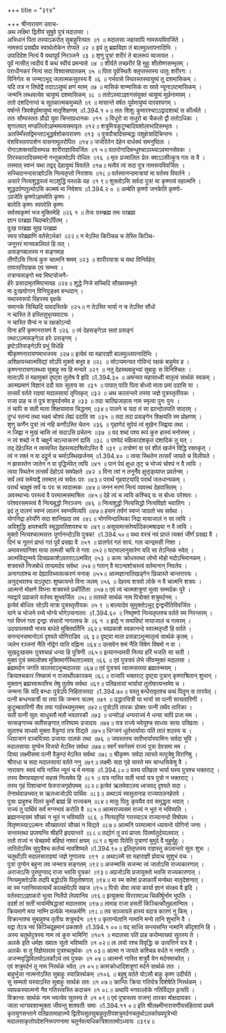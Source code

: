 +++
title = "३९४"

+++
श्रीनारायण उवाच-  
अथ लक्ष्मि! द्वितीयं सुषुवे पुत्रं मदालसा ।  
अभिधानं पिता तस्याऽकरोत् सुबाहुरित्यतः ॥१ ॥
मदालसा जहासापि नामरूपविवर्जिते ।  
नामरूपं प्रसह्यैव स्वार्थलोकेन रोप्यते ॥२ ॥
इयं तु ब्रह्मविज्ञा तं बालमुल्लापनादिभिः ।  
उपादिदेश नित्यं वै यथापूर्वं निरञ्जने ॥३ ॥
शृणु पुत्र! शरीरं ते बालरूपं व्यजायत ।  
पूर्वं नासीत् त्वदीयं वै कथं स्वीयं प्रमन्यसे ॥४ ॥
शीर्यते तच्छरीरं हि मुहुः शीतोष्णसम्भृतम् ।  
पराधीनकरं नित्यं सदा विश्वासघातकम् ॥५ ॥
पिता पूर्वस्थितैः क्लृप्तस्तस्य धातुः शरीरगः ।  
विनिर्गतः स जन्माऽभूद् जलात्मकसुतस्य वै ॥६ ॥
गर्भवासे स्यितस्तस्यायुष्यं तु दशमासिकम् ।  
यदि तत्र न तिष्ठेद्वै तदाऽऽयुष्यं क्षणं मतम् ॥७ ॥
मासिकं षाण्मासिकं वा स्रावे न्यूनाऽष्टमासिकम् ।  
जन्मनि लब्धवत्येव चायुष्यं दशमासिकम् ॥८ ॥
ततोऽस्याऽज्ञानसंयुक्तं चायुष्यं मूर्छनामयम् ।  
ततो दशदिनान्तं च सूतकात्मकमुच्यते ॥९ ॥
मासान्ते वर्षतः पूर्वमायुष्यं पारवश्यगम् ।  
वर्षान्ते त्रिवर्षपूर्वमायुष्यं मातृशिक्षणम् ॥1.394.१ ०॥
ततः शिशुः कुमारश्चाऽऽद्वादशाब्दं स कीर्त्यते ।  
ततः सौम्यस्ततः प्रौढो युवा चिन्ताप्रधानकः ॥११ ॥
विधुरो वा सधुरो बा चैकलो द्वौ ततोऽधिकः ।  
शृगालवत् मण्डलितोऽहम्ममत्वसमावृतः ॥१२॥
शत्रुमित्रकुटुम्बादियशोलाभादिसम्भृतः ।  
अतस्मिँस्तद्विमन्ताऽभूद्धर्षशोकपरायणः ॥१३ ॥
पुत्रपौत्रादिसम्बद्धः पशुक्षेत्रादिचिन्तनः ।  
वंशविस्तारपाशेन वासनामूलरोपितः ॥१४॥
जर्जरितेन देहेन वार्धक्यं समनुष्ठितः ।  
रोगाऽशक्त्यादिसम्पन्नः शारीराज्ञाविवर्जितः ॥१ ५॥
वातरोगादिबन्धुश्चाऽपथ्याऽवमानसेवकः ।  
तिरस्कारादिसम्मानो गन्तुकामोऽपि रोधितः ॥१६ ॥
मृतः प्रज्वालितः प्रेतः क्वाऽऽसीत्कुत्र गतः स वै ।  
तस्मात् स्वप्नं यथा तद्वद् देहायुष्यं विवर्तते ॥१७॥
मत्वैवं त्वं सदा पुत्र नामरूपविवर्जितः ।  
सच्चिदानन्दसञ्ज्ञोऽसि नित्यतृप्तो निराशयः ॥१८॥
वर्तस्वानन्दमात्रायां मा वर्तस्व विवर्तने ।  
असारे नित्यशुद्धस्त्वं माऽशुद्धिं मस्तके वह ॥१ ९॥
शुक्लोऽसि सर्वदा पुत्र! मा कृष्णत्वं वहात्मनि ।  
शुद्धदर्पणतुल्योऽसि कल्मषं मा निवेशय ॥1.394.२ ० ॥
अम्बेति कृष्णो जनकेति कृष्णो-  
ऽग्रजेति कृष्णोऽहममेति कृष्णः ।  
बालेति कृष्णः स्वपरेति कृष्णः  
सर्वस्वकृष्णं भज मुक्तिमेहि ॥२६ १ ॥
तेजः परम्ब्रह्म तमः परब्रह्म  
ज्ञान परब्रह्म चिदम्बरेऽर्पितम् ।  
दुःख परब्रह्म सुख परब्रह्म  
स्वय परेब्रह्मणि वर्तसेऽर्भक! ॥२२॥
न मेऽस्ति किञ्चिन्न च तेस्ति किञ्चि-  
जनूत्तरं मानवकल्पितं हि तत् ।  
असङ्गबालस्य न सङ्गमाह  
तीर्णोऽसि नित्यं कुरु चात्मनि श्रमम् ॥२३ ॥
शारीरयात्रा च यथा विनिर्वहेत्  
तावत्परिग्राहक एव सम्भव ।  
तत्राप्यसङ्गो भव मिष्टयोजनै-  
र्हरेः प्रसादामृतमिष्टमावह ॥२४॥
शुद्धे निजे सच्चिदि सौख्यसम्भृते  
मा दुःखयोगान् विनियुङ्क्ष्व बन्धदान् ।  
यथास्वरूपो विहरस्व वृक्षके  
समानके त्रिच्छिदि यावदस्तिके ॥२५॥
न तेऽस्ति भार्या न च तेऽस्ति सौधो  
न चास्ति ते हस्तिसुभृत्यवाट्यः ।  
न चास्ति सैन्यं न च रक्षकोऽन्यो  
विना हरिं कृष्णनरायणं वै ॥२६ ॥
त्वं देहसङ्गेऽव सतां प्रसङ्गं  
तथाऽऽत्मसङ्गेऽव हरेः प्रसङ्गम् ।  
इष्टेऽतिसङ्गेऽपि प्रभुं विधेहि  
श्रीकृष्णनारायणमाभजस्व ॥२७॥
इत्येवं सा महाराज्ञी बालमुल्लापनादिभिः ।  
अशिक्षयच्चात्मविद्यां सोऽपि मुक्तो बभूव ह ॥२८ ॥
सोऽप्यमन्यत गोविन्दं रक्षकं बाहुमेव ह ।  
कृष्णनारायणलब्ध्या सुबाहु स्व हि मन्यते ॥२९ ॥
नतु देहस्थबाहुभ्यां सुबाहुः स विनिश्चितः ।  
माताऽपि तं महामुक्तं दृष्ट्वा तुतोष वै हृदि ॥1.394.३० ॥
अमन्यत महासाध्वी मातृत्वं सार्थकं स्वकम् ।  
आत्मप्रमाणं विज्ञानं ददौ यतः सुताय सा ॥३१ ॥
पापात् पाति पिता बोध्यो माता प्रमां ददासि या ।  
तत्सर्वं वर्तते राज्ञ्यां मदालसायां तृप्तिकृत् ॥३२ ॥
अथ कालान्तरे तस्या जज्ञे पुत्रस्तृतीयकः ।  
राजा प्राह च तं पुत्रं शत्रुमर्दनमेव ह ॥३३ ॥
तदा चातिप्रजाहास नाम स्मृत्वा पुनः पुनः ।  
तं चापि स सती माता शिक्षयामास चिद्धनम् ॥३४॥
पालने च यदा तं सा ह्यान्दोलयति सादरम् ।  
दुग्धं स्तन्यं तथा भक्ष्यं चोश्यं लेह्यं ददाति सा ॥३५ ॥
तदा तदा प्रसङ्गेन शिक्षयति स्म प्रोक्षणम् ।  
शृणु कर्णेन पुत्र! त्वं नहि कर्णोऽस्ति चेतनः ॥३६ ॥
गृहाणेदं सुपेयं त्वं मुखेन जिह्वया तथा ।  
न जिह्वा न मुखं चासि त्वं सदाऽसि प्रचेतनः ॥३७ ॥
वद शब्दं पश्य रूपं कुरु हास्यं मनोरमम् ।  
न त्वं शब्दो न वै चक्षुर्न चाऽन्तःकरणं ह्यसि ॥३८ ॥
पश्येदं मक्षिकादंशकृतं दंशादिकं तु यत् ।  
तद् देहेऽस्ति न त्वय्यस्ति देहस्त्यदाश्रितोऽस्ति वै ॥३९ ॥
तत्रोष्णं वा परं शीतं खर्जनं विद्धि रक्तकृत् ।  
त्वं न रक्तं न वा दद्रुर्न च चर्माऽस्थिखर्जनम् ॥1.394.४० ॥
त्वया स्थितेन तत्सर्वं जायते च विलीयते ।  
न ह्रासस्तेन जातेन न वा वृद्धिर्भवेत् त्वयि ॥४१ ॥
पानं पेयं क्षुधा तृट् च भोज्यं चोश्यं न वै त्वयि ।  
त्वया स्थितेन तत्सर्वं देहोऽयं समपेक्षते ॥४२ ॥
विना त्वां न तनूर्नैव क्षुत्तृड्व्याप्त प्रवर्तनम् ।  
सर्वं लयं समेयाद्वै तस्मात् त्वं सर्वतः परः ॥४३॥
परार्थं गृहवाट्यादि परार्थं जलधान्यकम् ।  
परार्थं चाक्षुषं सर्वं यः परः स त्वदात्मकः ॥४४॥
जननं मरणं नित्यं व्यवस्थं देहवासितम् ।  
अवस्थाभ्यः परस्त्वं वै परमात्मसमाश्रितः ॥४५॥
देहे त्वं च त्वयि कश्चिद् यः स बोध्यः परेश्वरः ।  
परेश्वरसमस्त्वं वै नित्यबुद्धो निरञ्जनः ॥४६ ॥
नित्यशुद्धो नित्यसिद्धो नित्यविज्ञो भवातिगः ।  
इदं तु पालनं स्वप्नं लालनं स्वप्नमित्यपि ॥४७॥
हसनं तर्पणं स्वप्नं जाग्रतो भव सर्वथा ।  
योगनिद्रा हरेर्योगे सदा शान्तिप्रदा तव ॥४८॥
भोगनिन्दात्मिका निद्रा मायाजालं न सा त्वयि ।  
अविशुद्धिः क्षयश्चापि स्मृद्धावतिशयश्च यः ॥४९॥
असूयामत्सरेर्ष्यादिकल्मषाढ्या न वै त्वयि ।  
मुक्तो नित्यश्चात्मसत्तः पूर्णानन्दोऽसि पुत्रक! ॥1.394.५०॥
यथा वस्त्रं नवं प्राप्तं त्यक्तं जीर्णं प्रसह्य वै ।  
दिनं च नूतनं प्राप्तं गतं पूर्वं प्रसह्य वै ॥५१ ॥
प्रातर्गतं गतं सायं. गता चान्द्रमसी निशा ।  
अमावस्यानिशा माया तामसी चापि ते गता ॥५२॥
घटमालानुसारेण यदि सा तेऽन्तिकं भवेत् ।  
आत्मविद्युन्मये दिव्यप्रकाशेऽवतराऽऽत्मवित् ॥५३ ॥
कामः क्रोधस्तथा लोभो मोहो मदोऽभिमानकम् ।  
शत्रवस्ते निजबोधे तान्प्रमर्दय सर्वथा ॥५४॥
गतान् वै माऽन्वशोचस्त्वं वर्तमानान् निवर्तय ।  
अनागतांश्च मा देह्यातिथ्यसत्करणं मनाक् ॥५५॥
आत्मज्ञानातिखड्गेन छिन्नास्ते चान्तरारयः ।  
अनुद्भवाश्च वाऽपुष्टाः शुष्कायन्ते विना जलम् ॥५६ ॥
देहस्य शत्रवो लोके न वै चात्मनि शत्रवः ।  
आत्मनो मोक्षणे विघ्नाः शत्रवस्ते प्रकीर्तिताः ॥५७॥
एवं त्वं चात्मशत्रूणां भूत्वा सम्मर्दकः पुरे ।  
नवद्वारे प्रप्राकारे वर्तस्व शुभवर्जितः ॥५८॥
ततस्ते सार्थकं नाम पित्रोक्तं शत्रुमर्दनम् ।  
इत्येवं बोधितः सोऽपि मात्रा पुत्रस्तृतीयकः ॥५ ९ ॥
बाल्यादेव सुमुक्तोऽभूद् द्वन्द्वभीतिविवर्जितः ।  
याने च भोजने रम्ये भोग्ये भोगेऽप्यनातरः ॥1.394.६० ॥
निष्तृष्णो नित्यतृप्तश्च वर्तते स्म निरन्तरम् ।  
गतं विघ्नं गता द्वन्द्वाः संसारो नागतश्च के ॥६ १ ॥
हृद्ये न समाविष्टं मायाजालं च गत्वरम् ।  
उदयास्तमयौ नास्य बाधेते मुक्तिवर्तिनि ॥६२॥
स्वप्रकाशे स्वकानन्दे स्वात्मतृप्तौ हि वर्तते ।  
सनन्दनसमानोऽयं दृश्यते योगिराडिव ॥६ ३॥
दृष्ट्वा माता प्रसन्नाऽभून्मातृत्वं सार्थकं कृतम् ।  
जलेन रञ्जनां नैति नोद्वेगं याति वह्निना ॥६४॥
उत्सवेन शमं नैति विषेण विषमो न वा ।  
सुखदुःखसमः पुत्रश्चाहं धन्या हि पुत्रिणी ॥६५॥
इत्यानन्दमयी नित्या हरिं भजति सा सती ।  
मुक्तं पुत्रं समालोक्य मुक्तिमार्गस्थिताऽभवत् ॥६६ ॥
एवं पुत्रत्रयं लेभे जीवन्मुक्तं मदालसा ।  
ब्रह्ममदेन जगति सालसाऽभून्मदालसा ॥६७॥
एवं पुत्रत्रयं त्वात्मसत्तया ब्रह्मतन्मयम् ।  
क्रियाश्चकार निष्कामं न राजार्थोपकारकम् ॥६८॥
राजापि भक्तराट् दृष्ट्वा पुत्रान् कृष्णाश्रितान् शुभान् ।  
मुक्तान् ब्रह्मस्वरूपाँश्च तेषु तुतोष सर्वथा ॥६९॥
पतिव्रतायां भार्यायां तुतोषात्यन्तमेव च ।  
जन्मना किं यदि बन्धाः पुत्रेऽपि निहितास्तदा ॥1.394.७०॥
यस्तु बन्धैरावृतश्च कथं पितॄन् स तारयेत् ।  
पत्नी बन्धनकर्त्री या तया किं जन्मनः फलम् ॥७१ ॥
उद्धारयित्री या भार्या सा पत्नी सत्यतारिणी ।  
कुटुम्बतारिणी सैव तया गार्हस्थ्यमुत्तमम् ॥७२॥
पुत्रोऽपि तारकः प्रोक्तः पत्नी तथैव तारिका ।  
सती पत्नी सुतः साधुस्तौ मतौ भवतारकौ ॥७३ ॥
धन्योऽहं धन्यराज्यं मे धन्या चापि प्रजा मम ।  
सत्सङ्गाच्च सतीसङ्गात् तरिष्यामः प्रजादयः ॥७४॥
यत्र राज्ये भवेयुश्च साध्व्यः सत्यः पतिव्रताः ।  
सुताश्च साधवो मुक्ता वैकुण्ठं तत्र विद्यते ॥७५॥
धिग्जनं धूर्तभार्यायाः पतिं तातं शठस्य च ।  
धिग्राजानं वञ्चयित्र्याः प्रजायाः पालकं तथा ॥७६ ॥
जयस्तस्य सतीभार्यास्वामिनः सर्वदा भुवि ।  
मदालसायाः पुण्येन विजयो मेऽस्ति सर्वथा ॥७७॥
स्वर्गं स्वर्गसमं राज्यं पुत्रा देवसमा मम ।  
दिव्या लक्ष्मीसमा पत्नी वैकुण्ठं मेऽस्ति सर्वथा ॥७८॥
श्रीकृष्णः सर्वदा त्वास्ते मत्पुत्रेषु विरागिषु ।  
श्रीराधा च सदा मदालसायां वर्तते ननु ॥७९॥
लक्ष्मीः सदा गृहे चास्ते मम चान्धसिकेषु वै ।  
नारायणः स्वयं मयि नास्ति न्यूनं च मे मनाक् ॥1.394.८०॥
यस्य पतिव्रता भार्या यस्य पुत्रश्च भक्तराट् ।  
तस्य वैष्णवयज्ञानां सहस्रं नित्यमेव हि ॥८१ ॥
यत्र नास्ति सती भार्या यत्र पुत्रो न भक्तराट् ।  
तस्य गृहं पिशाचानां फेरुराजगृहोपमम् ॥८२॥
इत्येवं ऋतमेवाऽस्य ध्वजवद् दृश्यते सदा ।  
तेनार्थवान्नभवत् स ऋतध्वजोऽपि पार्थिवः ॥८३॥
अथाऽयं स्वसुतानाह राज्यपालनहेतवे ।  
पुत्राः प्राहुश्च पितरं कुर्मो ब्राह्मं हि राज्यकम् ॥८४॥
मातुः पितुः कृपयैव वयं समुद्धृता भवात् ।  
राज्यं तु पार्थिवं सर्वं मग्नभावं करोति वै ॥८५॥
आत्मराज्यसमं राज्यं न भूतं न भविष्यति ।  
ब्रह्मानन्दसमं सौख्यं न भूतं न भविष्यति ॥८६ ॥
नित्यतृप्तिं गतस्याऽत्र राज्यानन्दो विषोपमः ।  
वितृष्णस्याऽऽत्मनः सौख्यात्परं सौख्यं न विद्यते ॥८७॥
आत्मनि परमात्मानं ध्यायन्ते योगिनो जनाः ।  
सन्तस्तथा प्रपश्यन्ति श्रीहरिं हृदयान्तरे ॥८८॥
तद्योगं तु वयं प्राप्ताः पितर्मातुर्दयालवात् ।  
ततो राज्यं न चेच्छामो बहिष्ठं नश्वरं क्षयम् ॥८९॥
श्रुत्वा पितेति पुत्राणां मुमुदे वै मुहुर्मुहुः ।  
तारितोऽस्मि सुपुत्रैश्च कर्तव्यं नावशिष्यते ॥1.394.९०॥
इतितृप्तस्य राज्ञस्तु कालान्तरे सुतः शुभः ।  
चतुर्थोऽपि मदालसाराज्ञ्यां जज्ञे गुणालयः ॥९१ ॥
अथाऽस्मै सा महाराज्ञी प्रोवाच सुशुभं वचः ।  
पुत्र! पुण्येन बहुना तव जन्मात्र सङ्गतम् ॥९२॥
अजन्मासि सजन्मा त्वं जातोऽसि राज्यकारणात् ।  
अराजाऽसि पुरुपुण्याद् राजा भवसि पुत्रक! ॥९३॥
अप्रजोऽसि प्रजायुक्तो भवसि राज्यकारणात् ।  
नित्यमुक्तोऽसि तदपि बद्धोऽसि पितृतोषणात् ॥९४॥
मा स्म क्लेशं प्रजाकार्ये मन्येथाः मातृदेशनात् ।  
मा स्म ग्लानिमसत्यार्थे कालक्षेपेऽपि सव्रज ॥९५॥
पित्रोः सेवा त्वया कार्या ज्ञानं संरक्ष्य वै हृदि ।  
वर्तस्वाऽऽज्ञाकरो भूत्वा निर्लेपो लेपवानिव ॥९६॥
इत्युक्त्वा विररामाऽथ चिकीर्षुर्नाम भूपतिः ।  
ददर्श तां सतीं भार्यामीषद्धासां मदालसाम् ॥९७॥
तामाह राजा हसतीं किञ्चित्कौतुहलान्वितः ।  
क्रियमाणे मया नाम्नि प्रत्येके नामकर्मणि ॥९८॥
तव सञ्जायते हास्यं वदात्र कारणं नु किम् ।  
विक्रान्तश्च सुबाहुश्च तृतीयः शत्रुमर्दनः ॥९९॥
कृतान्येतानि नामानि मन्ये तानि शुभानि वै ।  
यद्वा तेऽत्र नवं किञ्चिदूहमानं प्रकाशते ॥1.394.१ ००॥
वद् साध्वि सन्त्यसन्ति नामानि कीदृशानि हि ।  
अस्य चतुर्थपुत्रस्य नाम त्वं कुरु भामिनि! ॥१०१ ॥
मदालसा पतिं प्राह करोम्याख्यां सुतस्य ते ।  
अलर्क इति धर्मज्ञः ख्यातः सुतो भविष्यति ॥१ ०२॥
लः लयो रश्च विवृद्धिः क उत्पत्तिर्न यत्र वै ।  
अलर्कः स तु विज्ञेयस्तव पुत्रश्चतुर्थकः ॥१ ०३॥
आत्मा न जायते कश्चिन्न वर्धते न नश्यति ।  
अजन्मवृद्धिविलयोऽलर्कोऽयं तव पुत्रकः ॥१ ०४॥
आत्मनो नास्ति शत्रुर्वै येन मर्दनमाचरेत् ।  
एवं शत्रुमर्दनं तु नाम निरर्थकं भवेत् ॥१ ०५॥
कामक्रोधादिशत्रूणां मर्दने सार्थकं ततः ।  
बाहुर्भुजा नात्मनोऽस्ति सुबाहुः स्यान्निरर्थकम् ॥१०६ ॥
बहुषु वर्तते योऽसौ बाहुः कृष्ण उदीर्यते ।  
सु सम्मतो यस्याऽस्ति सुबाहुः सार्थकं ततः ॥१ ०७॥
क्रान्तिः क्रिया गतिर्यत्र विशेषेति निरर्थकम् ।  
व्यापकस्यात्मनो नैव गतिस्त्वस्ति कदाचन ॥१ ०८॥
अथापि भगवल्लोके गतिर्विद्यत इत्यपि ।  
विक्रान्तः सार्थकं नाम भवत्येव सुतस्य ते ॥१ ०९॥
एवं पुत्रास्तव राजन्! तारका मोक्षदायकाः ।  
जाता भाग्यवशान्मुक्ता जीवन्तु शाश्वतीः समाः ॥1.394.११ ०॥
इति श्रीलक्ष्मीनारायणीयसंहितायां प्रथमे कृतयुगसन्ताने पतिव्रतामाहात्म्ये द्वितीयसुतसुबाहुतृतीयशत्रुमर्दनचतुर्थाऽलर्काख्यपुत्रेभ्यो मदालसाकृतोपदेशनिरूपणनामा चतुर्नवत्यधिकत्रिशततमोऽध्यायः ॥३९४॥
    
